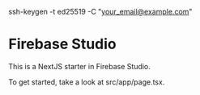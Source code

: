 ssh-keygen -t ed25519 -C "your_email@example.com"
# Firebase Studio

This is a NextJS starter in Firebase Studio.

To get started, take a look at src/app/page.tsx.
